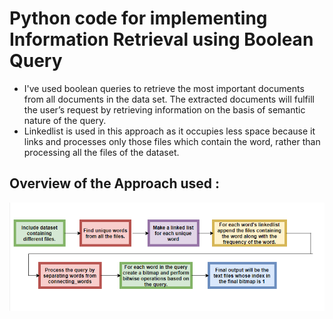 # Python code for implementing Information Retrieval using Boolean Query

- I've used boolean queries to retrieve the most important documents from all documents in the data set. The extracted documents will fulfill the user’s request by retrieving information on the basis of semantic nature of the query.
- Linkedlist is used in this approach as it occupies less space because it links and processes only those files which contain the word, rather than processing all the files of the dataset.

## Overview of the Approach used :

![Flow Diagram of the Approach](https://github.com/iamskab/Deep-Learning/blob/main/IR%20using%20Boolean%20Query/Flow_Diagram.png)
